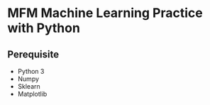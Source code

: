 # MFM Machine Learning Practice with Python

## Perequisite
* Python 3
* Numpy
* Sklearn
* Matplotlib


